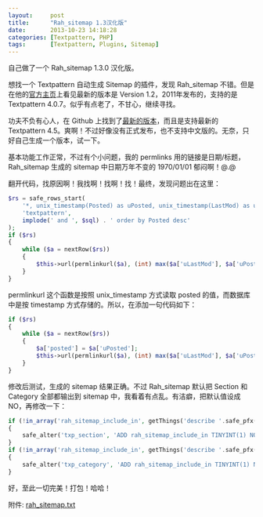 ```yaml
---
layout:     post
title:      "Rah_sitemap 1.3汉化版"
date:       2013-10-23 14:18:28
categories: [Textpattern, PHP]
tags:       [Textpattern, Plugins, Sitemap]
---
```


自己做了一个 Rah_sitemap 1.3.0 汉化版。

想找一个 Textpattern 自动生成 Sitemap 的插件，发现 Rah_sitemap 不错。<!--more-->但是在他的[官方主页](http://rahforum.biz/plugins/rah_sitemap)上看见最新的版本是 Version 1.2，2011年发布的，支持的是 Textpattern 4.0.7。似乎有点老了，不甘心，继续寻找。

功夫不负有心人，在 Github 上找到了[最新的版本](https://github.com/gocom/rah_sitemap)，而且是支持最新的 Textpattern 4.5。爽啊！不过好像没有正式发布，也不支持中文版的。无奈，只好自己生成一个版本，试一下。

基本功能工作正常，不过有个小问题，我的 permlinks 用的链接是日期/标题，Rah_sitemap 生成的 sitemap 中日期万年不变的 1970/01/01 郁闷啊！@.@

翻开代码，找原因啊！我找啊！找啊！找！最终，发现问题出在这里：

```php
$rs = safe_rows_start(
	'*, unix_timestamp(Posted) as uPosted, unix_timestamp(LastMod) as uLastMod',
	'textpattern',
	implode(' and ', $sql) . ' order by Posted desc'
);
if ($rs)
{
	while ($a = nextRow($rs))
	{
		$this->url(permlinkurl($a), (int) max($a['uLastMod'], $a['uPosted']));
	}
}
```

permlinkurl 这个函数是按照 unix_timestamp 方式读取 posted 的值，而数据库中是按 timestamp 方式存储的。所以，在添加一句代码如下：

```php
if ($rs)
{
	while ($a = nextRow($rs))
	{
		$a['posted'] = $a['uPosted'];
		$this->url(permlinkurl($a), (int) max($a['uLastMod'], $a['uPosted']));
	}
}
```

修改后测试，生成的 sitemap 结果正确。不过 Rah_sitemap 默认把 Section 和 Category 全部都输出到 sitemap 中，我看着有点乱。有洁癖，把默认值设成NO，再修改一下：

```php
if (!in_array('rah_sitemap_include_in', getThings('describe '.safe_pfx('txp_section'))))
{
	safe_alter('txp_section', 'ADD rah_sitemap_include_in TINYINT(1) NOT NULL DEFAULT 0');
}
if (!in_array('rah_sitemap_include_in', getThings('describe '.safe_pfx('txp_category'))))
{
	safe_alter('txp_category', 'ADD rah_sitemap_include_in TINYINT(1) NOT NULL DEFAULT 0');
}
```

好，至此一切完美！打包！哈哈！

附件: [rah_sitemap.txt](/public/attachments/rah_sitemap.txt)
